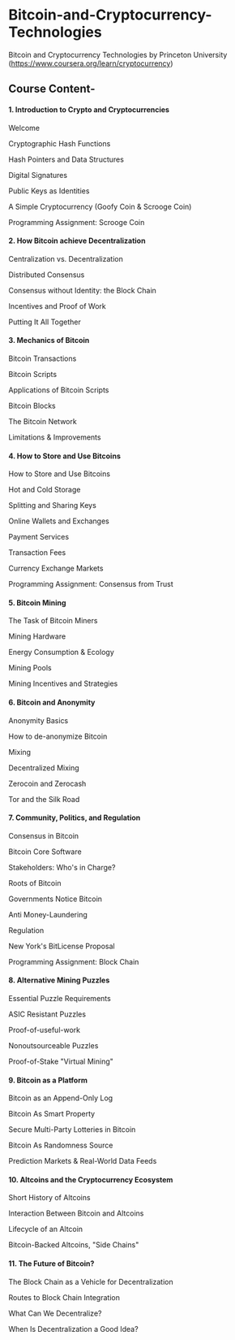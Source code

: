 # Bitcoin-and-Cryptocurrency-Technologies
Bitcoin and Cryptocurrency Technologies by Princeton University (https://www.coursera.org/learn/cryptocurrency)

<h2>Course Content- </h2>

<h4>1. Introduction to Crypto and Cryptocurrencies </h4>

Welcome

Cryptographic Hash Functions

Hash Pointers and Data Structures

Digital Signatures

Public Keys as Identities

A Simple Cryptocurrency (Goofy Coin & Scrooge Coin)

Programming Assignment: Scrooge Coin



<h4>2. How Bitcoin achieve Decentralization </h4>

Centralization vs. Decentralization

Distributed Consensus

Consensus without Identity: the Block Chain

Incentives and Proof of Work

Putting It All Together


<h4>3. Mechanics of Bitcoin </h4>

Bitcoin Transactions

Bitcoin Scripts

Applications of Bitcoin Scripts

Bitcoin Blocks

The Bitcoin Network

Limitations & Improvements


<h4>4. How to Store and Use Bitcoins </h4>

How to Store and Use Bitcoins

Hot and Cold Storage

Splitting and Sharing Keys

Online Wallets and Exchanges

Payment Services

Transaction Fees

Currency Exchange Markets

Programming Assignment: Consensus from Trust



<h4>5. Bitcoin Mining </h4>

The Task of Bitcoin Miners

Mining Hardware

Energy Consumption & Ecology

Mining Pools

Mining Incentives and Strategies


<h4>6. Bitcoin and Anonymity </h4>

Anonymity Basics

How to de-anonymize Bitcoin

Mixing

Decentralized Mixing

Zerocoin and Zerocash

Tor and the Silk Road


<h4>7. Community, Politics, and Regulation </h4>

Consensus in Bitcoin

Bitcoin Core Software

Stakeholders: Who's in Charge?

Roots of Bitcoin

Governments Notice Bitcoin

Anti Money-Laundering

Regulation

New York's BitLicense Proposal

Programming Assignment: Block Chain


<h4>8. Alternative Mining Puzzles </h4>

Essential Puzzle Requirements

ASIC Resistant Puzzles

Proof-of-useful-work

Nonoutsourceable Puzzles

Proof-of-Stake "Virtual Mining"


<h4> 9. Bitcoin as a Platform </h4>

Bitcoin as an Append-Only Log

Bitcoin As Smart Property

Secure Multi-Party Lotteries in Bitcoin

Bitcoin As Randomness Source

Prediction Markets & Real-World Data Feeds


<h4> 10. Altcoins and the Cryptocurrency Ecosystem </h4>

Short History of Altcoins

Interaction Between Bitcoin and Altcoins

Lifecycle of an Altcoin

Bitcoin-Backed Altcoins, "Side Chains"



<h4> 11. The Future of Bitcoin? </h4>

The Block Chain as a Vehicle for Decentralization

Routes to Block Chain Integration

What Can We Decentralize?

When Is Decentralization a Good Idea?





